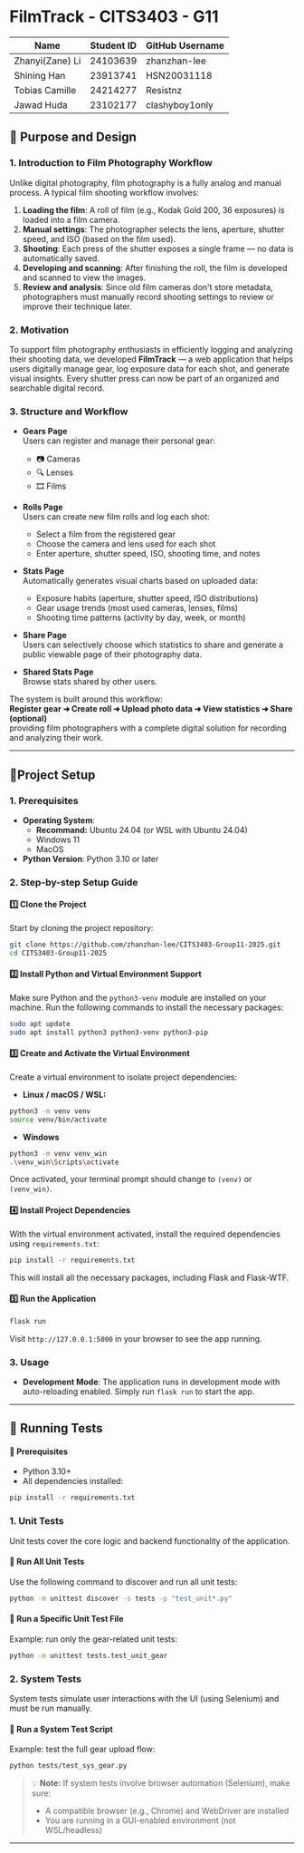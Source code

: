 # FilmTrack - CITS3403 - G11

| Name           | Student ID | GitHub Username      |
|----------------|------------|----------------------|
| Zhanyi(Zane) Li| 24103639   | zhanzhan-lee         |
| Shining Han    | 23913741   | HSN20031118          |
| Tobias Camille | 24214277   | Resistnz             |
| Jawad Huda     | 23102177   | clashyboy1only       |


## 📌 Purpose and Design

###  1. Introduction to Film Photography Workflow

Unlike digital photography, film photography is a fully analog and manual process. A typical film shooting workflow involves:

1. **Loading the film**: A roll of film (e.g., Kodak Gold 200, 36 exposures) is loaded into a film camera.
2. **Manual settings**: The photographer selects the lens, aperture, shutter speed, and ISO (based on the film used).
3. **Shooting**: Each press of the shutter exposes a single frame — no data is automatically saved.
4. **Developing and scanning**: After finishing the roll, the film is developed and scanned to view the images.
5. **Review and analysis**: Since old film cameras don't store metadata, photographers must manually record shooting settings to review or improve their technique later.

### 2.  Motivation

To support film photography enthusiasts in efficiently logging and analyzing their shooting data, we developed **FilmTrack** — a web application that helps users digitally manage gear, log exposure data for each shot, and generate visual insights. Every shutter press can now be part of an organized and searchable digital record.


### 3.  Structure and Workflow

- **Gears Page**  
  Users can register and manage their personal gear:
  - 📷 Cameras  
  - 🔍 Lenses  
  - 🎞️ Films

- **Rolls Page**  
  Users can create new film rolls and log each shot:
  - Select a film from the registered gear
  - Choose the camera and lens used for each shot
  - Enter aperture, shutter speed, ISO, shooting time, and notes

- **Stats Page**  
  Automatically generates visual charts based on uploaded data:
  - Exposure habits (aperture, shutter speed, ISO distributions)
  - Gear usage trends (most used cameras, lenses, films)
  - Shooting time patterns (activity by day, week, or month)

- **Share Page**  
  Users can selectively choose which statistics to share and generate a public viewable page of their photography data.

- **Shared Stats Page**  
  Browse stats shared by other users.



The system is built around this workflow:  
**Register gear ➜ Create roll ➜ Upload photo data ➜ View statistics ➜ Share (optional)**  
providing film photographers with a complete digital solution for recording and analyzing their work.

---

## 🧰Project Setup

### 1. Prerequisites

- **Operating System**: 
    - **Recommand:** Ubuntu 24.04 (or WSL with Ubuntu 24.04)
    - Windows 11
    - MacOS
- **Python Version**: Python 3.10 or later


### 2. Step-by-step Setup Guide

#### 1️⃣ Clone the Project

Start by cloning the project repository:

```bash
git clone https://github.com/zhanzhan-lee/CITS3403-Group11-2025.git
cd CITS3403-Group11-2025
```

#### 2️⃣ Install Python and Virtual Environment Support

Make sure Python and the `python3-venv` module are installed on your machine. Run the following commands to install the necessary packages:

```bash
sudo apt update
sudo apt install python3 python3-venv python3-pip
```

#### 3️⃣ Create and Activate the Virtual Environment

Create a virtual environment to isolate project dependencies:
- **Linux / macOS / WSL:**
```bash
python3 -m venv venv
source venv/bin/activate
```
- **Windows**
```bash
python3 -m venv venv_win
.\venv_win\Scripts\activate   
```


Once activated, your terminal prompt should change to `(venv)` or `(venv_win)`.

#### 4️⃣ Install Project Dependencies

With the virtual environment activated, install the required dependencies using `requirements.txt`:

```bash
pip install -r requirements.txt
```

This will install all the necessary packages, including Flask and Flask-WTF.

#### 5️⃣ Run the Application 


```bash
flask run
```

Visit `http://127.0.0.1:5000` in your browser to see the app running.


### 3. Usage

- **Development Mode**: The application runs in development mode with auto-reloading enabled. Simply run `flask run` to start the app.

---




## 🔧 Running Tests

#### 🔹 Prerequisites
- Python 3.10+  
- All dependencies installed:

```bash
pip install -r requirements.txt
```

###  1. Unit Tests

Unit tests cover the core logic and backend functionality of the application.

#### 🔹 Run All Unit Tests

Use the following command to discover and run all unit tests:

```bash
python -m unittest discover -s tests -p "test_unit*.py"
```

#### 🔹 Run a Specific Unit Test File

Example: run only the gear-related unit tests:

```bash
python -m unittest tests.test_unit_gear
```


### 2. System Tests

System tests simulate user interactions with the UI (using Selenium) and must be run manually.

#### 🔹 Run a System Test Script

Example: test the full gear upload flow:

```bash
python tests/test_sys_gear.py
```

> 💡 **Note:** If system tests involve browser automation (Selenium), make sure:
>
> * A compatible browser (e.g., Chrome) and WebDriver are installed
> * You are running in a GUI-enabled environment (not WSL/headless)

---